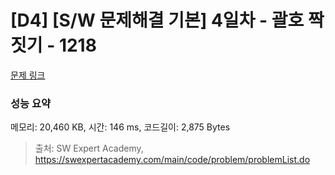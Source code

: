 # [D4] [S/W 문제해결 기본] 4일차 - 괄호 짝짓기 - 1218 

[문제 링크](https://swexpertacademy.com/main/code/problem/problemDetail.do?contestProbId=AV14eWb6AAkCFAYD) 

### 성능 요약

메모리: 20,460 KB, 시간: 146 ms, 코드길이: 2,875 Bytes



> 출처: SW Expert Academy, https://swexpertacademy.com/main/code/problem/problemList.do